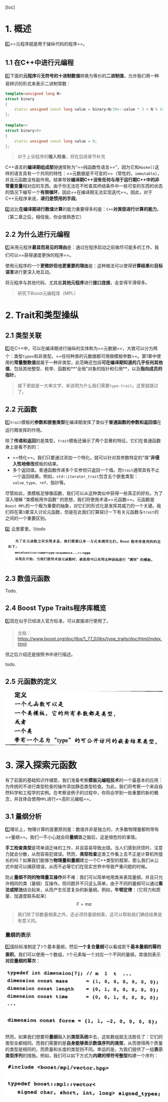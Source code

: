 [toc]



# 1. 概述

:one:==元程序就是用于操纵代码的程序==。



## 1.1 在C++中进行元编程

:one:下面的**元程序**将**无符号的十进制数值**转换为等价的**二进制值**，允许我们用一种易辨识的形式来表示二进制常数：

```c++
template<unsigned long N>
struct binary
{
	static unsigned const long value = binary<N/10>::value * 2 + N % 10;
};

template<>
struct binary<0>
{
	static unsigned const long value = 0;
};
```

> 对于上诉程序的**输入检查**，将在后续章节补充

C++语言的**编译期组成部分**通常称为“==纯函数性语言==”，因为它和`Haskell`这样的语言具有一个共同的特性：==元数据是不可变的==（常性的，`immutable`），并且元函数没有副作用。结果导致**编译期C++**没有任何与**用于运行期C++中的非常量变量**相对应的东西。由于你无法在不检查其终结条件中一些可变的东西的状态的情况下编写一个**有限循环**，因此==在编译期无法实现迭代==。因此，对于C++元程序来说，**递归是惯用的手段**。

:two:远比**在编译期进行数值计算**的能力重要得多的是：`C++`**对类型进行计算的能力**。（第二章之后，相信我，你会很熟悉它）



## 2.2 为什么进行元编程

:one:采用元程序**最显而易见的理由**是：通过在程序启动之前做尽可能多的工作，我们可以==获得速度更快的程序==。

使用元程序的一个**更微妙但也更重要的理由**是：这种做法可以使得**计算结果**和**目标语言**进行更深入地互动。

将元程序与其他代码、尤其是**其他元程序**进行**接口连接**，会变得平滑得多。

> 研究下Boost元编程库（MPL）





# 2. Trait和类型操纵

## 2.1 类型关联

:one:在C++中，可以在编译期进行操纵的实体称为==元数据==，大致可以分为两个：类型`types`和非类型。==任何种类的元数据都可用做模板参数==。第1章中使用的**常量整数值**就属于一种非类型，此范畴还包括**可在编译期知道的几乎任何其他值**，包括其他整型、枚举、函数和**“全局”对象的指针和引用**，以及**指向成员的指针**。

> 接下里就是一大串文字，来说明为什么我们需要`type-trait`。这里就跳过了。



## 2.2 元函数

:one:`trait`模板的**参数和嵌套类型**在编译期发挥了类似于**普通函数的参数和返回值**在运行期发挥的作用。

除了**传递和返回**的是类型，`trait`模板还展示了两个显著的特征，它们在普通函数身上是看不到的：

- ==特化==。我们只要通过添加一个特化，就可以针对其参数特定的“值”**非侵入性地修改**模板的结果。
- 多个返回值。普通函数传递多个实参但只返回一个值。而`trait`通常具有不止一个返回结果。例如，`std::iterator_trait`包含五个嵌套类型：`value_type`、`ref`、指针等。

尽管如此，类模板足够像函数，我们可以从这种类似中获得一些真正的好处。为了深入理解 “类模板用作函数“ 的思想，我们将使用术语==元函数==。元函数是` Boost MPL`的一个极为重要的抽象，对它们的形式化是发挥其威力的一个关键。我们将在第`3`章深入讨论元函数，但是在此我们打算探讨一下有关元函数与`trait`的之间的一个重要区别。

:two: 云里雾里。\\\todo

![image-20211111165759245](C1.assets/image-20211111165759245.png)





## 2.3 数值元函数

Todo.



## 2.4 Boost Type Traits程序库概览

:one:现在似乎已经进入官方标准，可以直接进行使用了。

> 文档：https://www.boost.org/doc/libs/1_77_0/libs/type_traits/doc/html/index.html

但之后介绍还是按照书中进行描述。

todo.



## 2.5 元函数的定义

![image-20211115155512709](C1.assets/image-20211115155512709.png)







# 3. 深入探索元函数

有了前面的基础知识作铺垫，我们准备考察**模板元编程技术**的一个最基本的应用：为传统的不进行类型检查的操作添加静态类型检查。为此，我们将考察一个来自自然科学和工程学的实例。在考察该例子的过程中，你将会学到一些重要的新的概念，并且体会使用`MPL`进行==高阶元编程==。

## 3.1 量纲分析

:one:理论上，物理计算的首要原则是：数值并非是独立的，大多数物理量都附带有==量纲==。我们一不小心就会将**量纲**置之脑后，这是很危险的事情。

**手工检查类型**是项单调乏味的工作，并且容易导致出错。当人们感到厌烦时，注意力就会分散，从而容易犯错误。然而，**类型检查**这类工作看上去不正是计算机所擅长的吗？如果我们能够为**物理量和量纲**建立一个C++类型的框架，那么我们从公式中就可以捕获错误，从而不必等它们在现实世界中导致严重问题的时候。

防止**量纲不同的物理量互操作**并不难：我们可以简单地用类来表现量纲，并且只允许相同的类（量纲）互操作。但问题并不只这么简单，由于不同的量纲可以通过**乘法或除法**结合起来，从而产生任意复杂的新量纲。例如，**牛顿定律**：（它将力和质量、加速度联系起来）
$$
F=ma
$$

> 我们除了将数量相乘之外，还必须将量纲相乘，这可以帮助我们确信结果是有意义的。

### 量纲的表示

:one:国际标准制定了`7`个基本量纲，然后**一个复合量纲**可以看成若干**基本量纲的幂的乘积**。我们可以使用一个数组，`7`个元素每一个对应一个不同的量纲，其值则表示**对应量纲的幂次**：

![image-20211115160337361](C1.assets/image-20211115160337361.png)

![image-20211115160347419](C1.assets/image-20211115160347419.png)

然而，如果我们想要将**量纲**融入到**类型系统**中去，这些数组就无法胜任了：它们的类型全都相同。而我们需要的是**自身能够表示数值序列的类型**，从而使得两个质量的类型是相同的，而质量和长度的类型则不同。幸运的是，为我们提供了一组**表示类型序列**的措施。例如，我们可以如下方式为**内建的带符号整型**构建一个序列：

![image-20211115160605883](C1.assets/image-20211115160605883.png)


